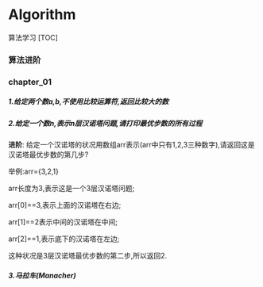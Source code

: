 # Algorithm
算法学习
[TOC]

### 算法进阶

### chapter_01

##### 1.给定两个数a,b,不使用比较运算符,返回比较大的数

##### 2.给定一个数n,表示n层汉诺塔问题,请打印最优步数的所有过程

**进阶**:
给定一个汉诺塔的状况用数组arr表示(arr中只有1,2,3三种数字),请返回这是汉诺塔最优步数的第几步?

举例:arr={3,2,1}

arr长度为3,表示这是一个3层汉诺塔问题;

arr[0]==3,表示上面的汉诺塔在右边;

arr[1]==2表示中间的汉诺塔在中间;

arr[2]==1,表示底下的汉诺塔在左边;

这种状况是3层汉诺塔最优步数的第二步,所以返回2.

##### 3.马拉车(Manacher)



